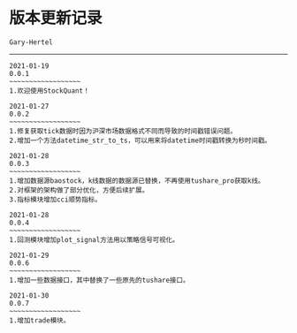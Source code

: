 # 版本更新记录

`Gary-Hertel`

------

```
2021-01-19
0.0.1
~~~~~~~~~~~~~~~~~~
1.欢迎使用StockQuant！
```

```
2021-01-27
0.0.2
~~~~~~~~~~~~~~~~~~
1.修复获取tick数据时因为沪深市场数据格式不同而导致的时间戳错误问题。
2.增加一个方法datetime_str_to_ts，可以用来将datetime时间戳转换为秒时间戳。
```

```
2021-01-28
0.0.3
~~~~~~~~~~~~~~~~~~
1.增加数据源baostock，k线数据的数据源已替换，不再使用tushare_pro获取k线。
2.对框架的架构做了部分优化，方便后续扩展。
3.指标模块增加cci顺势指标。
```

```
2021-01-28
0.0.4
~~~~~~~~~~~~~~~~~~
1.回测模块增加plot_signal方法用以策略信号可视化。
```

```
2021-01-29
0.0.6
~~~~~~~~~~~~~~~~~~
1.增加一些数据接口，其中替换了一些原先的tushare接口。
```

```
2021-01-30
0.0.7
~~~~~~~~~~~~~~~~~~
1.增加trade模块。
```



































































































